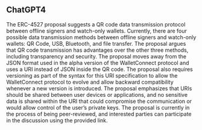 ## ChatGPT4

The ERC-4527 proposal suggests a QR code data transmission protocol between offline signers and watch-only wallets. Currently, there are four possible data transmission methods between offline signers and watch-only wallets: QR Code, USB, Bluetooth, and file transfer. The proposal argues that QR code transmission has advantages over the other three methods, including transparency and security. The proposal moves away from the JSON format used in the alpha version of the WalletConnect protocol and uses a URI instead of JSON inside the QR code. The proposal also requires versioning as part of the syntax for this URI specification to allow the WalletConnect protocol to evolve and allow backward compatibility whenever a new version is introduced. The proposal emphasizes that URIs should be shared between user devices or applications, and no sensitive data is shared within the URI that could compromise the communication or would allow control of the user’s private keys. The proposal is currently in the process of being peer-reviewed, and interested parties can participate in the discussion using the provided link.
